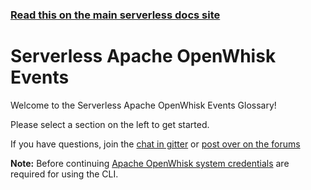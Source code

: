 <!--
title: Serverless - Apache OpenWhisk - Events
menuText: OpenWhisk 
layout: Doc
-->

<!-- DOCS-SITE-LINK:START automatically generated  -->
### [Read this on the main serverless docs site](https://www.serverless.com/framework/docs/providers/openwhisk/events/)
<!-- DOCS-SITE-LINK:END -->

# Serverless Apache OpenWhisk Events

Welcome to the Serverless Apache OpenWhisk Events Glossary!

Please select a section on the left to get started.

If you have questions, join the [chat in gitter](https://gitter.im/serverless/serverless) or [post over on the forums](http://forum.serverless.com/)

**Note:** Before continuing [Apache OpenWhisk system credentials](../guide/credentials.md) are required for using the CLI.
